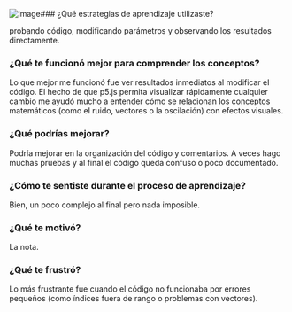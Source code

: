 ![image](https://github.com/user-attachments/assets/8b81e742-2497-4c69-984d-215dca05d70f)### ¿Qué estrategias de aprendizaje utilizaste?

probando código, modificando parámetros y observando los resultados directamente.

### ¿Qué te funcionó mejor para comprender los conceptos?

Lo que mejor me funcionó fue ver resultados inmediatos al modificar el código. El hecho de que p5.js permita visualizar rápidamente cualquier cambio me ayudó mucho a entender cómo se relacionan los conceptos matemáticos (como el ruido, vectores o la oscilación) con efectos visuales.

### ¿Qué podrías mejorar?

Podría mejorar en la organización del código y comentarios. A veces hago muchas pruebas y al final el código queda confuso o poco documentado.

### ¿Cómo te sentiste durante el proceso de aprendizaje?
Bien, un poco complejo al final pero nada imposible.

### ¿Qué te motivó?

La nota.

### ¿Qué te frustró?

Lo más frustrante fue cuando el código no funcionaba por errores pequeños (como índices fuera de rango o problemas con vectores).
